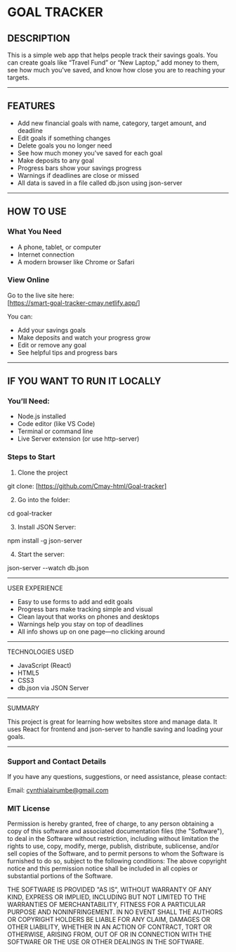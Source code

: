# GOAL TRACKER

## DESCRIPTION  
This is a simple web app that helps people track their savings goals. You can create goals like “Travel Fund” or “New Laptop,” add money to them, see how much you've saved, and know how close you are to reaching your targets.

---

## FEATURES  
- Add new financial goals with name, category, target amount, and deadline  
- Edit goals if something changes  
- Delete goals you no longer need  
- See how much money you've saved for each goal  
- Make deposits to any goal  
- Progress bars show your savings progress  
- Warnings if deadlines are close or missed  
- All data is saved in a file called db.json using json-server

---

## HOW TO USE  

### What You Need  
- A phone, tablet, or computer  
- Internet connection  
- A modern browser like Chrome or Safari  

### View Online  
Go to the live site here:  
[https://smart-goal-tracker-cmay.netlify.app/]

You can:  
- Add your savings goals  
- Make deposits and watch your progress grow  
- Edit or remove any goal  
- See helpful tips and progress bars

---

## IF YOU WANT TO RUN IT LOCALLY  

### You’ll Need:  
- Node.js installed  
- Code editor (like VS Code)  
- Terminal or command line  
- Live Server extension (or use http-server)  

### Steps to Start  

1. Clone the project  

git clone: [https://github.com/Cmay-html/Goal-tracker]

2. Go into the folder:


cd goal-tracker

3. Install JSON Server:


npm install -g json-server

4. Start the server:


json-server --watch db.json

---

USER EXPERIENCE

* Easy to use forms to add and edit goals
* Progress bars make tracking simple and visual
* Clean layout that works on phones and desktops
* Warnings help you stay on top of deadlines
* All info shows up on one page—no clicking around


---

TECHNOLOGIES USED

* JavaScript (React)
* HTML5
* CSS3
* db.json via JSON Server


---

SUMMARY

This project is great for learning how websites store and manage data. It uses React for frontend and json-server to handle saving and loading your goals.

---
### Support and Contact Details

If you have any questions, suggestions, or need assistance, please contact:

Email: cynthialairumbe@gmail.com

### MIT License

Permission is hereby granted, free of charge, to any person obtaining a copy of this software and associated documentation files (the "Software"), to deal in the Software without restriction, including without limitation the rights to use, copy, modify, merge, publish, distribute, sublicense, and/or sell copies of the Software, and to permit persons to whom the Software is furnished to do so, subject to the following conditions:
The above copyright notice and this permission notice shall be included in all copies or substantial portions of the Software.

THE SOFTWARE IS PROVIDED "AS IS", WITHOUT WARRANTY OF ANY KIND, EXPRESS OR IMPLIED, INCLUDING BUT NOT LIMITED TO THE WARRANTIES OF MERCHANTABILITY, FITNESS FOR A PARTICULAR PURPOSE AND NONINFRINGEMENT. IN NO EVENT SHALL THE AUTHORS OR COPYRIGHT HOLDERS BE LIABLE FOR ANY CLAIM, DAMAGES OR OTHER LIABILITY, WHETHER IN AN ACTION OF CONTRACT, TORT OR OTHERWISE, ARISING FROM, OUT OF OR IN CONNECTION WITH THE SOFTWARE OR THE USE OR OTHER DEALINGS IN THE SOFTWARE.
